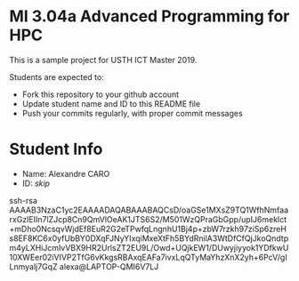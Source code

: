 MI 3.04a Advanced Programming for HPC
=============================================

This is a sample project for USTH ICT Master 2019.

Students are expected to:

* Fork this repository to your github account
* Update student name and ID to this README file
* Push your commits regularly, with proper commit messages

Student Info
=======================

* Name: Alexandre CARO
* ID: *skip*

ssh-rsa AAAAB3NzaC1yc2EAAAADAQABAAABAQCsD/oaGSe1MXsZ9TQ1WfhNmfaarxGzIEIIn7lZJcp8Cn9QmVlOeAK1JTS6S2/M501WzQPraGbGpp/upIJ6meklct+mDho0NcsqvWjdEf8EuR2G2eTPwfqLngnhU1Bj4p+zbW7rzkh97ziSp6zreHs8EF8KC6x0yfUbBY0DXqFJNyYIxqiMxeXtFh5BYdRnilA3WtDfCfQjJkoQndtpm4yLXHiJcmIvVBX9HR2UrlsZT2EU9L/Owd+UQjkEW1/DUwyjiyyok1YDfkwU10XWEer02iVIVP2TfG6vKkgsRBAxqEAFa7ivxLqQTyMaYhzXnX2yh+6PcV/gILnmyalj7GqZ alexa@LAPTOP-QMI6V7LJ
